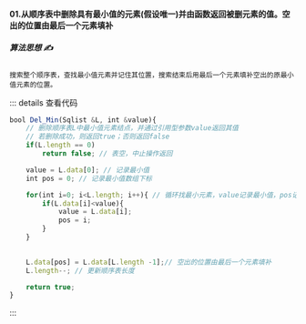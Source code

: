 #### 01.从顺序表中删除具有最小值的元素(假设唯一)并由函数返回被删元素的值。空出的位置由最后一个元素填补


##### 算法思想 :writing_hand:

    搜索整个顺序表，查找最小值元素并记住其位置，搜索结束后用最后一个元素填补空出的原最小值元素的位置。

::: details 查看代码
```js
bool Del_Min(Sqlist &L, int &value){
    // 删除顺序表L中最小值元素结点，并通过引用型参数value返回其值
    // 若删除成功，则返回true；否则返回false
    if(L.length == 0)
        return false; // 表空，中止操作返回

    value = L.data[0]; // 记录最小值
    int pos = 0; // 记录最小值数组下标

    for(int i=0; i<L.length; i++){ // 循环找最小元素，value记录最小值，pos记录数组下标
        if(L.data[i]<value){
            value = L.data[i];
            pos = i;
        }
    }

    
    L.data[pos] = L.data[L.length -1];// 空出的位置由最后一个元素填补
    L.length--; // 更新顺序表长度

    return true;
}
```
:::

